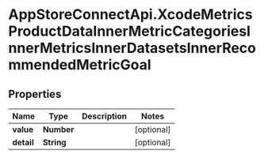 # AppStoreConnectApi.XcodeMetricsProductDataInnerMetricCategoriesInnerMetricsInnerDatasetsInnerRecommendedMetricGoal

## Properties

Name | Type | Description | Notes
------------ | ------------- | ------------- | -------------
**value** | **Number** |  | [optional] 
**detail** | **String** |  | [optional] 


